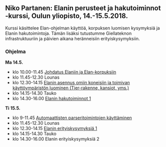## Niko Partanen: Elanin perusteet ja hakutoiminnot -kurssi, Oulun yliopisto, 14.-15.5.2018.

Kurssi käsittelee Elan-ohjelman käyttöä, korpuksen luomisen kysymyksiä ja Elanin hakutoimintoja. Tämän lisäksi tutustumme Giellateknon infrastruktuuriin ja päivien aikana heränneisiin erityiskysymyksiin.

### Ohjelma

**Ma 14.5.**

- klo 10.00-11.45 [Johdatus Elaniin ja Elan-korpuksiin](https://langdoc.github.io/elan-oulu/1-johdatus.html)
- klo 11.45-12.30 Lounas
- klo 12.30-14.15 [Elanin asennus omiin koneisiin ja toimivan käyttöympäristön luominen (Tier-rakenne, kansiot, yms.)](https://langdoc.github.io/elan-oulu/2-asennus.html)
- klo 14.15-14.30 Tauko
- klo 14.30-16.00 [Elanin hakutoiminnot 1](https://langdoc.github.io/elan-oulu/3-haut.html)

**Ti 15.5.**

- klo 9-11.45 [Automaattisten parseritoimintojen käyttäminen](https://langdoc.github.io/elan-oulu/4-giellatekno.html)
- klo 11.45-12.30 Lounas
- klo 12.30-14.15 [Elanin erityiskysymyksiä 1](https://langdoc.github.io/elan-oulu/5-erilliskysymykset.html)
- klo 14.15-14.30 Tauko
- klo 14.30-16.00 Elanin erityiskysymyksiä 2

